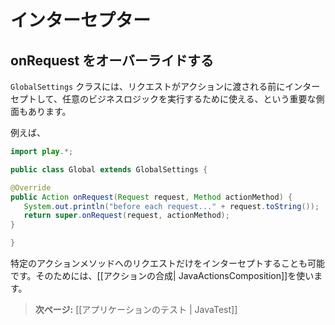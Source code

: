 <!-- translated -->
<!--
# Intercepting requests
-->
# インターセプター

<!--
## Overriding onRequest
-->
## onRequest をオーバーライドする

<!--
One important aspect of  the ```GlobalSettings``` class is that it provides a way to intercept requests and execute business logic before a request is dispatched to an action.

For example:
-->
```GlobalSettings``` クラスには、リクエストがアクションに渡される前にインターセプトして、任意のビジネスロジックを実行するために使える、という重要な側面もあります。

例えば、

```java
import play.*;

public class Global extends GlobalSettings {

@Override
public Action onRequest(Request request, Method actionMethod) {
   System.out.println("before each request..." + request.toString());
   return super.onRequest(request, actionMethod);
}

}
```

<!--
It’s also possible to intercept a specific action method. This can be achieved via [[Action composition| JavaActionsComposition]].
-->
特定のアクションメソッドへのリクエストだけをインターセプトすることも可能です。そのためには、[[アクションの合成| JavaActionsComposition]]を使います。

<!--
> **Next:** [[Testing your application | JavaTest]]
-->
> **次ページ:** [[アプリケーションのテスト | JavaTest]]